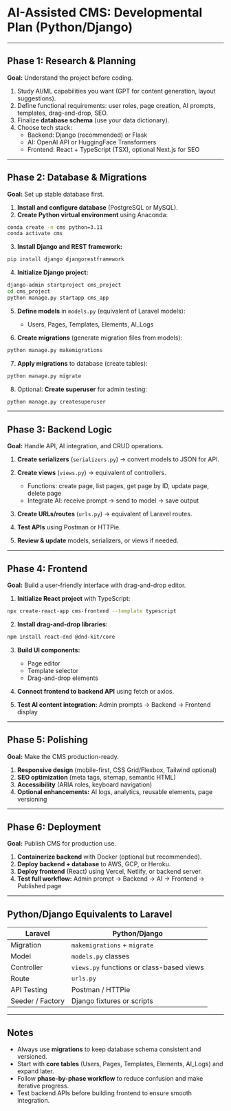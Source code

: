 
# AI-Assisted CMS: Developmental Plan (Python/Django)

---

## **Phase 1: Research & Planning**
**Goal:** Understand the project before coding.

1. Study AI/ML capabilities you want (GPT for content generation, layout suggestions).  
2. Define functional requirements: user roles, page creation, AI prompts, templates, drag-and-drop, SEO.  
3. Finalize **database schema** (use your data dictionary).  
4. Choose tech stack:  
   - Backend: Django (recommended) or Flask  
   - AI: OpenAI API or HuggingFace Transformers  
   - Frontend: React + TypeScript (TSX), optional Next.js for SEO  

---

## **Phase 2: Database & Migrations**
**Goal:** Set up stable database first.

1. **Install and configure database** (PostgreSQL or MySQL).  
2. **Create Python virtual environment** using Anaconda:  
```bash
conda create -n cms python=3.11
conda activate cms
````

3. **Install Django and REST framework:**

```bash
pip install django djangorestframework
```

4. **Initialize Django project:**

```bash
django-admin startproject cms_project
cd cms_project
python manage.py startapp cms_app
```

5. **Define models** in `models.py` (equivalent of Laravel models):

   * Users, Pages, Templates, Elements, AI\_Logs
6. **Create migrations** (generate migration files from models):

```bash
python manage.py makemigrations
```

7. **Apply migrations** to database (create tables):

```bash
python manage.py migrate
```

8. Optional: **Create superuser** for admin testing:

```bash
python manage.py createsuperuser
```

---

## **Phase 3: Backend Logic**

**Goal:** Handle API, AI integration, and CRUD operations.

1. **Create serializers** (`serializers.py`) → convert models to JSON for API.
2. **Create views** (`views.py`) → equivalent of controllers.

   * Functions: create page, list pages, get page by ID, update page, delete page
   * Integrate AI: receive prompt → send to model → save output
3. **Create URLs/routes** (`urls.py`) → equivalent of Laravel routes.
4. **Test APIs** using Postman or HTTPie.
5. **Review & update** models, serializers, or views if needed.

---

## **Phase 4: Frontend**

**Goal:** Build a user-friendly interface with drag-and-drop editor.

1. **Initialize React project** with TypeScript:

```bash
npx create-react-app cms-frontend --template typescript
```

2. **Install drag-and-drop libraries:**

```bash
npm install react-dnd @dnd-kit/core
```

3. **Build UI components:**

   * Page editor
   * Template selector
   * Drag-and-drop elements
4. **Connect frontend to backend API** using fetch or axios.
5. **Test AI content integration:** Admin prompts → Backend → Frontend display

---

## **Phase 5: Polishing**

**Goal:** Make the CMS production-ready.

1. **Responsive design** (mobile-first, CSS Grid/Flexbox, Tailwind optional)
2. **SEO optimization** (meta tags, sitemap, semantic HTML)
3. **Accessibility** (ARIA roles, keyboard navigation)
4. **Optional enhancements:** AI logs, analytics, reusable elements, page versioning

---

## **Phase 6: Deployment**

**Goal:** Publish CMS for production use.

1. **Containerize backend** with Docker (optional but recommended).
2. **Deploy backend + database** to AWS, GCP, or Heroku.
3. **Deploy frontend** (React) using Vercel, Netlify, or backend server.
4. **Test full workflow:** Admin prompt → Backend → AI → Frontend → Published page

---

## **Python/Django Equivalents to Laravel**

| Laravel          | Python/Django                             |
| ---------------- | ----------------------------------------- |
| Migration        | `makemigrations` + `migrate`              |
| Model            | `models.py` classes                       |
| Controller       | `views.py` functions or class-based views |
| Route            | `urls.py`                                 |
| API Testing      | Postman / HTTPie                          |
| Seeder / Factory | Django fixtures or scripts                |

---

## **Notes**

* Always use **migrations** to keep database schema consistent and versioned.
* Start with **core tables** (Users, Pages, Templates, Elements, AI\_Logs) and expand later.
* Follow **phase-by-phase workflow** to reduce confusion and make iterative progress.
* Test backend APIs before building frontend to ensure smooth integration.

```


